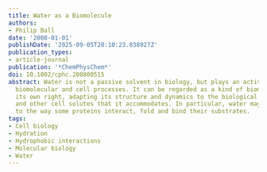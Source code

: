 ```yaml
---
title: Water as a Biomolecule
authors:
- Philip Ball
date: '2008-01-01'
publishDate: '2025-09-05T20:10:23.038927Z'
publication_types:
- article-journal
publication: '*ChemPhysChem*'
doi: 10.1002/cphc.200800515
abstract: Water is not a passive solvent in biology, but plays an active role in many
  biomolecular and cell processes. It can be regarded as a kind of biomolecule in
  its own right, adapting its structure and dynamics to the biological macromolecules
  and other cell solutes that it accommodates. In particular, water may hold the key
  to the way some proteins interact, fold and bind their substrates.
tags:
- Cell biology
- Hydration
- Hydrophobic interactions
- Molecular biology
- Water
---
```

